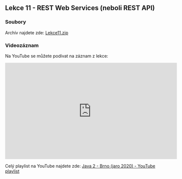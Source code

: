 Lekce 11 - REST Web Services (neboli REST API)
-----------------------------------

### Soubory

Archív najdete zde: [Lekce11.zip](/data/2020-jaro/java-2/Java-Training--Projects--Java-2--Lekce11.zip)

### Videozáznam

Na YouTube se můžete podívat na záznam z lekce:

<iframe width="560" height="315"
	src="https://www.youtube.com/embed/0K3T3EIsAOM"
	frameborder="0"
	allowfullscreen></iframe>

Celý playlist na YouTube najdete zde:
[Java 2 - Brno (jaro 2020) - YouTube playlist](https://www.youtube.com/playlist?list=PLTCx5oiCrIJ5H1uPvwQYUkhQuznifLe-L)
